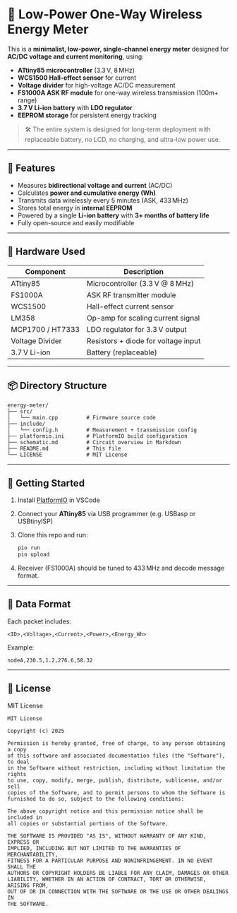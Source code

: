 # 🧪 Low-Power One-Way Wireless Energy Meter

This is a **minimalist, low-power, single-channel energy meter** designed for **AC/DC voltage and current monitoring**, using:

- **ATtiny85 microcontroller** (3.3 V, 8 MHz)
- **WCS1500 Hall-effect sensor** for current
- **Voltage divider** for high-voltage AC/DC measurement
- **FS1000A ASK RF module** for one-way wireless transmission (100m+ range)
- **3.7 V Li-ion battery** with **LDO regulator**
- **EEPROM storage** for persistent energy tracking

> 🛠️ The entire system is designed for long-term deployment with replaceable battery, no LCD, no charging, and ultra-low power use.

---

## 🔧 Features

- Measures **bidirectional voltage and current** (AC/DC)
- Calculates **power and cumulative energy (Wh)**
- Transmits data wirelessly every 5 minutes (ASK, 433 MHz)
- Stores total energy in **internal EEPROM**
- Powered by a single **Li-ion battery** with **3+ months of battery life**
- Fully open-source and easily modifiable

---

## 🧱 Hardware Used

| Component        | Description                         |
|------------------|-------------------------------------|
| ATtiny85         | Microcontroller (3.3 V @ 8 MHz)     |
| FS1000A          | ASK RF transmitter module           |
| WCS1500          | Hall-effect current sensor          |
| LM358            | Op-amp for scaling current signal   |
| MCP1700 / HT7333 | LDO regulator for 3.3 V output      |
| Voltage Divider  | Resistors + diode for voltage input |
| 3.7 V Li-ion     | Battery (replaceable)               |

---

## 📦 Directory Structure

```
energy-meter/
├── src/
│   └── main.cpp         # Firmware source code
├── include/
│   └── config.h         # Measurement + transmission config
├── platformio.ini       # PlatformIO build configuration
├── schematic.md         # Circuit overview in Markdown
├── README.md            # This file
└── LICENSE              # MIT License
```

---

## 🚀 Getting Started

1. Install [PlatformIO](https://platformio.org/) in VSCode  
2. Connect your **ATtiny85** via USB programmer (e.g. USBasp or USBtinyISP)  
3. Clone this repo and run:

   ```bash
   pio run
   pio upload
   ```

4. Receiver (FS1000A) should be tuned to 433 MHz and decode message format.

---

## 🧠 Data Format

Each packet includes:

```
<ID>,<Voltage>,<Current>,<Power>,<Energy_Wh>
```

Example:

```
nodeA,230.5,1.2,276.6,58.32
```

---

## 📜 License

MIT License

```
MIT License

Copyright (c) 2025

Permission is hereby granted, free of charge, to any person obtaining a copy
of this software and associated documentation files (the "Software"), to deal
in the Software without restriction, including without limitation the rights
to use, copy, modify, merge, publish, distribute, sublicense, and/or sell
copies of the Software, and to permit persons to whom the Software is
furnished to do so, subject to the following conditions:

The above copyright notice and this permission notice shall be included in
all copies or substantial portions of the Software.

THE SOFTWARE IS PROVIDED "AS IS", WITHOUT WARRANTY OF ANY KIND, EXPRESS OR
IMPLIED, INCLUDING BUT NOT LIMITED TO THE WARRANTIES OF MERCHANTABILITY,
FITNESS FOR A PARTICULAR PURPOSE AND NONINFRINGEMENT. IN NO EVENT SHALL THE
AUTHORS OR COPYRIGHT HOLDERS BE LIABLE FOR ANY CLAIM, DAMAGES OR OTHER
LIABILITY, WHETHER IN AN ACTION OF CONTRACT, TORT OR OTHERWISE, ARISING FROM,
OUT OF OR IN CONNECTION WITH THE SOFTWARE OR THE USE OR OTHER DEALINGS IN
THE SOFTWARE.
```